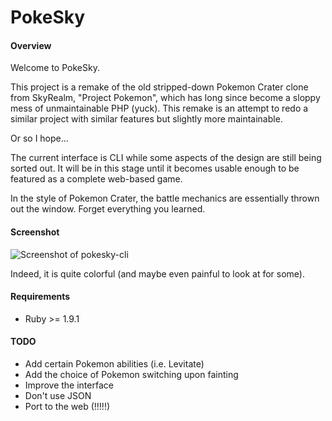 PokeSky
=======

#### Overview

Welcome to PokeSky.

This project is a remake of the old stripped-down Pokemon Crater clone
from SkyRealm, "Project Pokemon", which has long since become a sloppy
mess of unmaintainable PHP (yuck). This remake is an attempt to redo a
similar project with similar features but slightly more maintainable.

Or so I hope...

The current interface is CLI while some aspects of the design are still
being sorted out. It will be in this stage until it becomes usable enough
to be featured as a complete web-based game.

In the style of Pokemon Crater, the battle mechanics are essentially
thrown out the window. Forget everything you learned.

#### Screenshot

![Screenshot of pokesky-cli](http://i.imgur.com/3EpHto4.png)

Indeed, it is quite colorful (and maybe even painful to look at for some).

#### Requirements

* Ruby >= 1.9.1

#### TODO

* Add certain Pokemon abilities (i.e. Levitate)
* Add the choice of Pokemon switching upon fainting
* Improve the interface
* Don't use JSON
* Port to the web (!!!!!)
